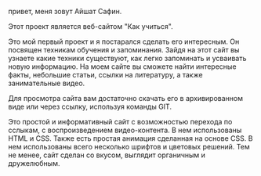 привет, меня зовут Айшат Сафин.

Этот проект является веб-сайтом "Как учиться".

Это мой первый проект и я постарался сделать его интересным. Он посвящен техникам обучения и запоминания.
Зайдя на этот сайт вы узнаете какие техники существуют, как легко запоминать и усваивать новую информацию. На моем сайте вы сможете найти интересные факты, небольшие статьи, ссылки на литературу, а также занимательные видео.

Для просмотра сайта вам достаточно скачать его в архивированном виде или через ссылку, используя команды GIT.

Это простой и информативный сайт с возможностью перехода по сслыкам, с воспроизведением видео-контента. В нем использованы HTML и CSS. Также есть простая анимация сделанная на основе CSS. В нем использованы всего несколько шрифтов и цветовых решений. Тем не менее, сайт сделан со вкусом, выглядит органичным и дружелюбным.
